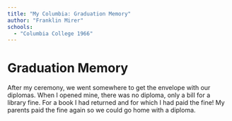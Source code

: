 ```yaml
---
title: "My Columbia: Graduation Memory"
author: "Franklin Mirer"
schools:
  - "Columbia College 1966"
---
```


# Graduation Memory

After my ceremony, we went somewhere to get the envelope with our diplomas.  When I opened mine, there was no diploma, only a bill for a library fine.  For a book I had returned and for which I had paid the fine!  My parents paid the fine again so we could go home with a diploma.

